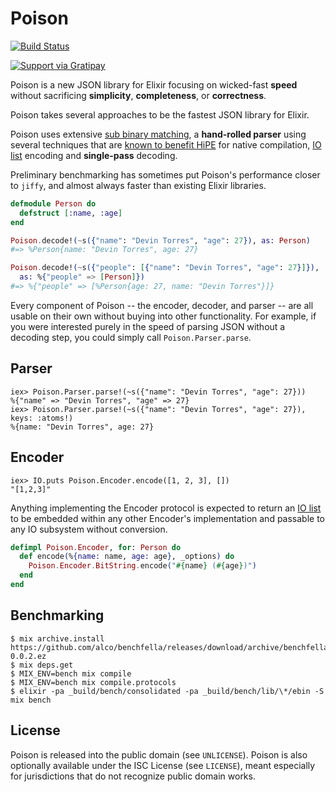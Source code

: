# Poison

[![Build Status](https://api.travis-ci.org/devinus/poison.svg?branch=master)](https://travis-ci.org/devinus/poison)

[![Support via Gratipay](https://cdn.rawgit.com/gratipay/gratipay-badge/2.3.0/dist/gratipay.png)](https://gratipay.com/devinus/)

Poison is a new JSON library for Elixir focusing on wicked-fast **speed**
without sacrificing **simplicity**, **completeness**, or **correctness**.

Poison takes several approaches to be the fastest JSON library for Elixir.

Poison uses extensive [sub binary matching][1], a **hand-rolled parser** using
several techniques that are [known to benefit HiPE][2] for native compilation,
[IO list][3] encoding and **single-pass** decoding.

Preliminary benchmarking has sometimes put Poison's performance closer to
`jiffy`, and almost always faster than existing Elixir libraries.

```elixir
defmodule Person do
  defstruct [:name, :age]
end

Poison.decode!(~s({"name": "Devin Torres", "age": 27}), as: Person)
#=> %Person{name: "Devin Torres", age: 27}

Poison.decode!(~s({"people": [{"name": "Devin Torres", "age": 27}]}),
  as: %{"people" => [Person]})
#=> %{"people" => [%Person{age: 27, name: "Devin Torres"}]}
```

Every component of Poison -- the encoder, decoder, and parser -- are all usable
on their own without buying into other functionality. For example, if you were
interested purely in the speed of parsing JSON without a decoding step, you
could simply call `Poison.Parser.parse`.

## Parser

```iex
iex> Poison.Parser.parse!(~s({"name": "Devin Torres", "age": 27}))
%{"name" => "Devin Torres", "age" => 27}
iex> Poison.Parser.parse!(~s({"name": "Devin Torres", "age": 27}), keys: :atoms!)
%{name: "Devin Torres", age: 27}
```

## Encoder

```iex
iex> IO.puts Poison.Encoder.encode([1, 2, 3], [])
"[1,2,3]"
```

Anything implementing the Encoder protocol is expected to return an
[IO list][4] to be embedded within any other Encoder's implementation and
passable to any IO subsystem without conversion.

```elixir
defimpl Poison.Encoder, for: Person do
  def encode(%{name: name, age: age}, _options) do
    Poison.Encoder.BitString.encode("#{name} (#{age})")
  end
end
```

## Benchmarking

```sh-session
$ mix archive.install https://github.com/alco/benchfella/releases/download/archive/benchfella-0.0.2.ez
$ mix deps.get
$ MIX_ENV=bench mix compile
$ MIX_ENV=bench mix compile.protocols
$ elixir -pa _build/bench/consolidated -pa _build/bench/lib/\*/ebin -S mix bench
```

## License

Poison is released into the public domain (see `UNLICENSE`).
Poison is also optionally available under the ISC License (see `LICENSE`),
meant especially for jurisdictions that do not recognize public domain works.

[1]: http://www.erlang.org/euc/07/papers/1700Gustafsson.pdf
[2]: http://www.erlang.org/workshop/2003/paper/p36-sagonas.pdf
[3]: http://jlouisramblings.blogspot.com/2013/07/problematic-traits-in-erlang.html
[4]: http://prog21.dadgum.com/70.html

